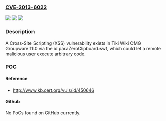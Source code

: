 ### [CVE-2013-6022](https://cve.mitre.org/cgi-bin/cvename.cgi?name=CVE-2013-6022)
![](https://img.shields.io/static/v1?label=Product&message=Tiki&color=blue)
![](https://img.shields.io/static/v1?label=Version&message=n%2Fa&color=blue)
![](https://img.shields.io/static/v1?label=Vulnerability&message=XSS&color=brighgreen)

### Description

A Cross-Site Scripting (XSS) vulnerability exists in Tiki Wiki CMG Groupware 11.0 via the id paraZeroClipboard.swf, which could let a remote malicious user execute arbitrary code.

### POC

#### Reference
- http://www.kb.cert.org/vuls/id/450646

#### Github
No PoCs found on GitHub currently.

